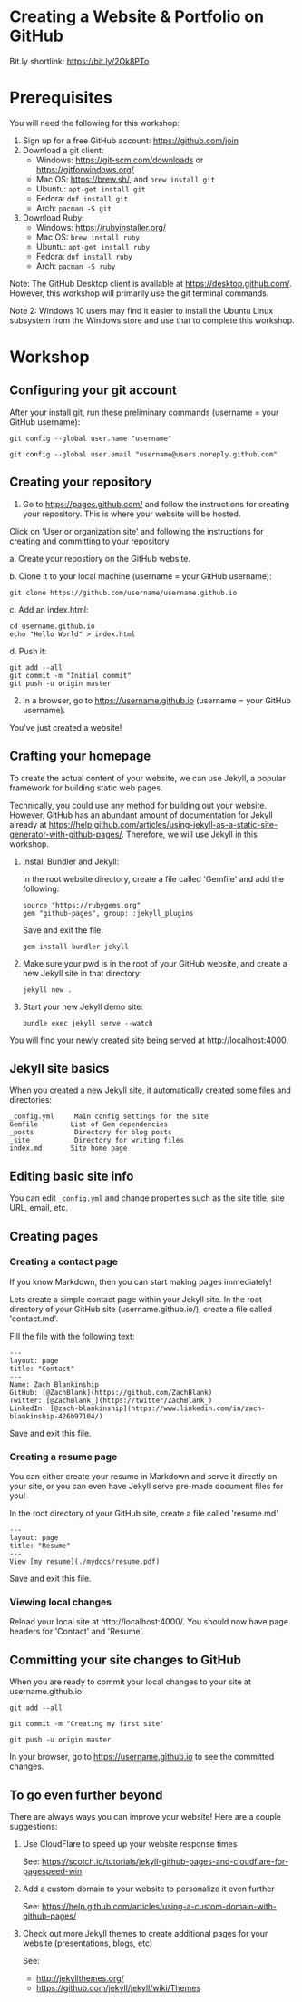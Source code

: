 Creating a Website & Portfolio on GitHub
========================================

Bit.ly shortlink: https://bit.ly/2Ok8PTo

# Prerequisites

You will need the following for this workshop:

1. Sign up for a free GitHub account:  https://github.com/join
2. Download a git client:
    - Windows: https://git-scm.com/downloads or https://gitforwindows.org/
    - Mac OS: https://brew.sh/, and `brew install git`
    - Ubuntu: `apt-get install git`
    - Fedora: `dnf install git`
    - Arch: `pacman -S git`
3. Download Ruby:
    - Windows: https://rubyinstaller.org/
    - Mac OS: `brew install ruby`
    - Ubuntu: `apt-get install ruby`
    - Fedora: `dnf install ruby`
    - Arch: `pacman -S ruby`

Note: The GitHub Desktop client is available at https://desktop.github.com/. However, this workshop will primarily use the git terminal commands.

Note 2: Windows 10 users may find it easier to install the Ubuntu Linux subsystem from the Windows store and use that to complete this workshop.

# Workshop

## Configuring your git account

After your install git, run these preliminary commands (username = your GitHub username):

`git config --global user.name "username"`

`git config --global user.email "username@users.noreply.github.com"`

## Creating your repository

1.  Go to https://pages.github.com/ and follow the instructions for creating your repository. This is where your website will be hosted.

Click on 'User or organization site' and following the instructions for creating and committing to your repository.

a.  Create your repostiory on the GitHub website.

b.  Clone it to your local machine (username = your GitHub username):

`git clone https://github.com/username/username.github.io`

c.  Add an index.html:

```
cd username.github.io
echo "Hello World" > index.html
```
d.  Push it:

```
git add --all
git commit -m "Initial commit"
git push -u origin master
```

2.  In a browser, go to https://username.github.io (username = your GitHub username).

You've just created a website!

## Crafting your homepage

To create the actual content of your website, we can use Jekyll, a popular framework for building static web pages.

Technically, you could use any method for building out your website. However, GitHub has an abundant amount of documentation for Jekyll already at https://help.github.com/articles/using-jekyll-as-a-static-site-generator-with-github-pages/. Therefore, we will use Jekyll in this workshop.

1.  Install Bundler and Jekyll:

    In the root website directory, create a file called 'Gemfile' and add the following:

    ```
    source "https://rubygems.org"
    gem "github-pages", group: :jekyll_plugins
    ```

    Save and exit the file.

    `gem install bundler jekyll`

2.  Make sure your pwd is in the root of your GitHub website, and create a new Jekyll site in that directory:

    `jekyll new .`

3.  Start your new Jekyll demo site:

    `bundle exec jekyll serve --watch`

You will find your newly created site being served at http://localhost:4000.

## Jekyll site basics

When you created a new Jekyll site, it automatically created some files and directories:

```
_config.yml     Main config settings for the site
Gemfile        List of Gem dependencies
_posts          Directory for blog posts
_site           Directory for writing files
index.md       Site home page
```

## Editing basic site info

You can edit `_config.yml` and change properties such as the site title, site URL, email, etc.

## Creating pages

### Creating a contact page

If you know Markdown, then you can start making pages immediately!

Lets create a simple contact page within your Jekyll site. In the root directory of your GitHub site (username.github.io/), create a file called 'contact.md'.

Fill the file with the following text:

```
---
layout: page
title: "Contact"
---
Name: Zach Blankinship
GitHub: [@ZachBlank](https://github.com/ZachBlank)
Twitter: [@ZachBlank_](https://twitter/ZachBlank_)
LinkedIn: [@zach-blankinship](https://www.linkedin.com/in/zach-blankinship-426b97104/)
```

Save and exit this file.

### Creating a resume page

You can either create your resume in Markdown and serve it directly on your site, or you can even have Jekyll serve pre-made document files for you!

In the root directory of your GitHub site, create a file called 'resume.md'

```
---
layout: page
title: "Resume"
---
View [my resume](./mydocs/resume.pdf)
```

Save and exit this file.

### Viewing local changes

Reload your local site at http://localhost:4000/. You should now have page headers for 'Contact' and 'Resume'.

## Committing your site changes to GitHub

When you are ready to commit your local changes to your site at username.github.io:

`git add --all`

`git commit -m "Creating my first site"`

`git push -u origin master`

In your browser, go to https://username.github.io to see the committed changes.

## To go even further beyond

There are always ways you can improve your website! Here are a couple suggestions:

1.  Use CloudFlare to speed up your website response times

    See: https://scotch.io/tutorials/jekyll-github-pages-and-cloudflare-for-pagespeed-win

2.  Add a custom domain to your website to personalize it even further

    See: https://help.github.com/articles/using-a-custom-domain-with-github-pages/

3.  Check out more Jekyll themes to create additional pages for your website (presentations, blogs, etc)

    See:
    * http://jekyllthemes.org/
    * https://github.com/jekyll/jekyll/wiki/Themes

